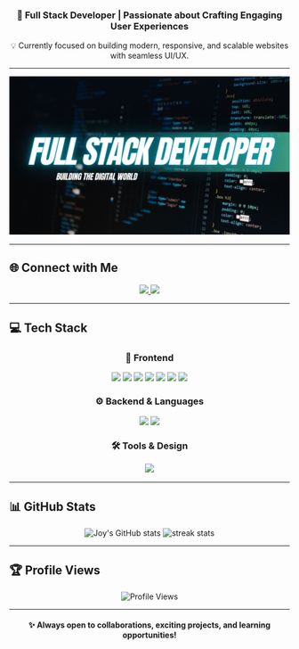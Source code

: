 
<h3 align="center">🚀 Full Stack Developer | Passionate about Crafting Engaging User Experiences</h3>

<p align="center">💡 Currently focused on building modern, responsive, and scalable websites with seamless UI/UX.</p>

---

<!-- Banner Image -->
<p align="center">
  <img src="https://raw.githubusercontent.com/joyshadman/joyshadman/main/img.jpg" alt="Banner" width="900"/>
</p>

---

## 🌐 Connect with Me  
<p align="center">
  <a href="https://www.linkedin.com/in/joy-shadman-30067526a/" target="_blank">
    <img src="https://img.shields.io/badge/LinkedIn-%230077B5.svg?style=for-the-badge&logo=linkedin&logoColor=white"/>
  </a>
  <a href="https://www.instagram.com/joyshadman_official/" target="_blank">
    <img src="https://img.shields.io/badge/Instagram-%23E4405F.svg?style=for-the-badge&logo=instagram&logoColor=white"/>
  </a>
</p>

---

## 💻 Tech Stack  

<div align="center">

### 🎨 Frontend  
<img src="https://img.shields.io/badge/html5-%23E34F26.svg?style=for-the-badge&logo=html5&logoColor=white"/>  
<img src="https://img.shields.io/badge/react-%2320232a.svg?style=for-the-badge&logo=react&logoColor=%2361DAFB"/>  
<img src="https://img.shields.io/badge/react_native-%2320232a.svg?style=for-the-badge&logo=react&logoColor=%2361DAFB"/>  
<img src="https://img.shields.io/badge/React_Router-CA4245?style=for-the-badge&logo=react-router&logoColor=white"/>  
<img src="https://img.shields.io/badge/React%20Hook%20Form-%23EC5990.svg?style=for-the-badge&logo=reacthookform&logoColor=white"/>  
<img src="https://img.shields.io/badge/bootstrap-%238511FA.svg?style=for-the-badge&logo=bootstrap&logoColor=white"/>  
<img src="https://img.shields.io/badge/Semantic%20UI%20React-%2335BDB2.svg?style=for-the-badge&logo=SemanticUIReact&logoColor=white"/>  

### ⚙️ Backend & Languages  
<img src="https://img.shields.io/badge/javascript-%23323330.svg?style=for-the-badge&logo=javascript&logoColor=%23F7DF1E"/>  
<img src="https://img.shields.io/badge/java-%23ED8B00.svg?style=for-the-badge&logo=openjdk&logoColor=white"/>  

### 🛠️ Tools & Design  
<img src="https://img.shields.io/badge/Adobe%20XD-470137?style=for-the-badge&logo=Adobe%20XD&logoColor=#FF61F6"/>  

</div>

---

## 📊 GitHub Stats  
<p align="center">
  <img src="https://github-readme-stats.vercel.app/api?username=joyshadman&show_icons=true&theme=tokyonight" alt="Joy's GitHub stats" height="165"/>
  <img src="https://github-readme-streak-stats.herokuapp.com/?user=joyshadman&theme=tokyonight" alt="streak stats" height="165"/>
</p>

---

## 🏆 Profile Views  
<p align="center">
  <img src="https://visitcount.itsvg.in/api?id=joyshadman&icon=0&color=0" alt="Profile Views"/>
</p>  

---

<h4 align="center">✨ Always open to collaborations, exciting projects, and learning opportunities!</h4>
